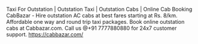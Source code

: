 Taxi For Outstation | Outstation Taxi | Outstation Cabs | Online Cab Booking
CabBazar - Hire outstation AC cabs at best fares starting at Rs. 8/km. Affordable one way and round trip taxi packages. Book online outstation cabs at Cabbazar.com. Call us @+91 7777880880 for 24x7 customer support.
https://cabbazar.com/
